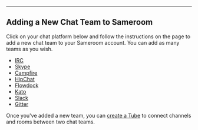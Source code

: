 ---
## Adding a New Chat Team to Sameroom

Click on your chat platform below and follow the instructions on the page to add a new chat team to your Sameroom account. You can add as many teams as you wish.

- [IRC](/getting-started/en/accounts/irc)
- [Skype](/getting-started/en/accounts/skype)
- [Campfire](/getting-started/en/accounts/campfire)  
- [HipChat](/getting-started/en/accounts/hipchat)  
- [Flowdock](/getting-started/en/accounts/flowdock)  
- [Kato](/getting-started/en/accounts/kato)  
- [Slack](/getting-started/en/accounts/slack)  
- [Gitter](/getting-started/en/accounts/gitter)  

Once you've added a new team, you can [create a Tube](/getting-started/en/tubes-portals/tubes) to connect channels and rooms between two chat teams.
